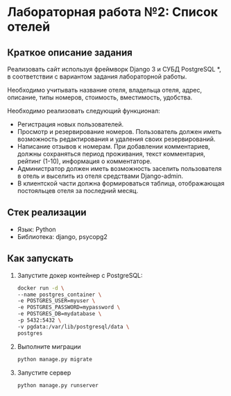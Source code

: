 # Лабораторная работа №2: Список отелей

## Краткое описание задания

Реализовать сайт используя фреймворк Django 3 и СУБД PostgreSQL *, в
соответствии с вариантом задания лабораторной работы.

Необходимо учитывать название отеля, владельца отеля, адрес, описание, типы
номеров, стоимость, вместимость, удобства.

Необходимо реализовать следующий функционал:

* Регистрация новых пользователей.
* Просмотр и резервирование номеров. Пользователь должен иметь
возможность редактирования и удаления своих резервирований.
* Написание отзывов к номерам. При добавлении комментариев, должны
сохраняться период проживания, текст комментария, рейтинг (1-10),
информация о комментаторе.
* Администратор должен иметь возможность заселить пользователя в отель и
выселить из отеля средствами Django-admin.
* В клиентской части должна формироваться таблица, отображающая
постояльцев отеля за последний месяц.

## Стек реализации

- Язык: Python
- Библиотека: django, psycopg2

## Как запускать

1. Запустите докер контейнер с PostgreSQL:

    ```bash
    docker run -d \
    --name postgres_container \
    -e POSTGRES_USER=myuser \
    -e POSTGRES_PASSWORD=mypassword \
    -e POSTGRES_DB=mydatabase \
    -p 5432:5432 \
    -v pgdata:/var/lib/postgresql/data \
    postgres
    ```

2. Выполните миграции

    ```bash
    python manage.py migrate
    ```

3. Запустите сервер

    ```bash
    python manage.py runserver
    ```
